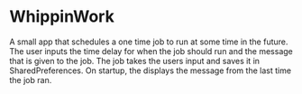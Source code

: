 # WhippinWork
A small app that schedules a one time job to run at some time in the future. The user inputs the time delay for when
the job should run and the message that is given to the job. The job takes the users input and saves it in SharedPreferences.
On startup, the displays the message from the last time the job ran.
